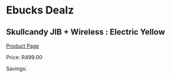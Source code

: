 
# Ebucks Dealz
## Skullcandy JIB + Wireless : Electric Yellow
[Product Page](https://www.ebucks.com/web/shop/productSelected.do?prodId=1165837273&catId=1048640943)

Price: R499.00

Savings: 


	
